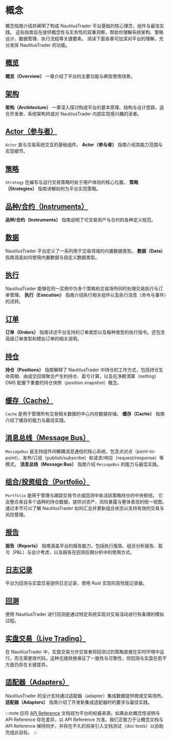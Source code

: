 # 概念

概念指南介绍并阐明了构成 NautilusTrader 平台基础的核心理念、组件与最佳实践。
这些指南旨在提供概念性与实务性的双重洞察，帮助你理解系统架构、策略设计、数据管理、执行流程等关键要素。
阅读下面各章可加深对平台的理解，充分发挥 NautilusTrader 的功能。

## [概览](overview.md)

**概览（Overview）** 一章介绍了平台的主要功能与典型使用场景。

## [架构](architecture.md)

**架构（Architecture）** 一章深入探讨构成平台的基本原理、结构与设计思路，适合开发者、系统架构师或对 NautilusTrader 内部实现感兴趣的读者。

## [Actor（参与者）](actors.md)

`Actor` 是与交易系统交互的基础组件。
**Actor（参与者）** 指南介绍其能力范围与实现细节。

## [策略](strategies.md)

`Strategy` 在编写与运行交易策略时处于用户体验的核心位置。
**策略（Strategies）** 指南讲解如何为平台实现策略。

## [品种/合约（Instruments）](instruments.md)

**品种/合约（Instruments）** 指南说明了可交易资产与合约的各种定义规范。

## [数据](data.md)

NautilusTrader 平台定义了一系列用于交易领域的内置数据类型。
**数据（Data）** 指南涵盖如何使用内置数据与自定义数据类型。

## [执行](execution.md)

NautilusTrader 能够在同一实例中为多个策略和交易场所同时处理交易执行与订单管理。
**执行（Execution）** 指南介绍执行相关组件以及执行消息（命令与事件）的流转。

## [订单](orders.md)

**订单（Orders）** 指南详述平台支持的订单类型以及每种类型的执行指令。还包含高级订单类型和模拟订单的相关说明。

## [持仓](positions.md)

**持仓（Positions）** 指南解释了 NautilusTrader 中持仓的工作方式，包括持仓生命周期、由成交回填聚合产生的持仓、盈亏计算，以及在净额清算（netting）OMS 配置下重要的持仓快照（position snapshot）概念。

## [缓存（Cache）](cache.md)

`Cache` 是用于管理所有交易相关数据的中心内存数据存储。
**缓存（Cache）** 指南介绍了缓存的能力与最佳实践。

## [消息总线（Message Bus）](message_bus.md)

`MessageBus` 是支持组件间解耦消息通信的核心系统，包含点对点（point-to-point）、发布/订阅（publish/subscribe）和请求/响应（request/response）等模式。
**消息总线（Message Bus）** 指南介绍 `MessageBus` 的能力与最佳实践。

## [组合/投资组合（Portfolio）](portfolio.md)

`Portfolio` 是用于管理与跟踪交易节点或回测中各活跃策略持仓的中央枢纽。
它会整合来自多个品种的持仓数据，提供对资产、风险暴露与整体表现的统一视图。
通过本节可以了解 NautilusTrader 如何汇总并更新组合状态以支持有效的交易与风险管理。

## [报告](reports.md)

**报告（Reports）** 指南涵盖平台的报告能力，包括执行报告、组合分析报告、盈亏（P&L）与会计考虑，以及报告在回测后期分析中的使用方式。

## [日志记录](logging.md)

平台为回测与实盘交易提供日志记录，使用 Rust 实现的高性能记录器。

## [回测](backtesting.md)

使用 NautilusTrader 进行回测是通过特定系统实现对交易活动进行有条理的模拟过程。

## [实盘交易（Live Trading）](live.md)

在 NautilusTrader 中，实盘交易允许交易者将回测过的策略直接在实时环境中运行，而无需更改代码。这种无缝转换保证了一致性与可靠性，但回测与实盘在若干方面仍存在关键差异。

## [适配器（Adapters）](adapters.md)

NautilusTrader 的设计支持通过适配器（adapter）集成数据提供商或交易场所。
**适配器（Adapters）** 指南介绍了开发新集成适配器时的要求与最佳实践。

:::note
应将 [API Reference](../api_reference/index.md) 文档视为平台的权威来源。如果此处概念性说明与 API Reference 存在差异，以 API Reference 为准。我们正致力于让概念文档与 API Reference 保持同步，并将在不久的将来引入文档测试（doc tests）以协助完成此目标。
:::
